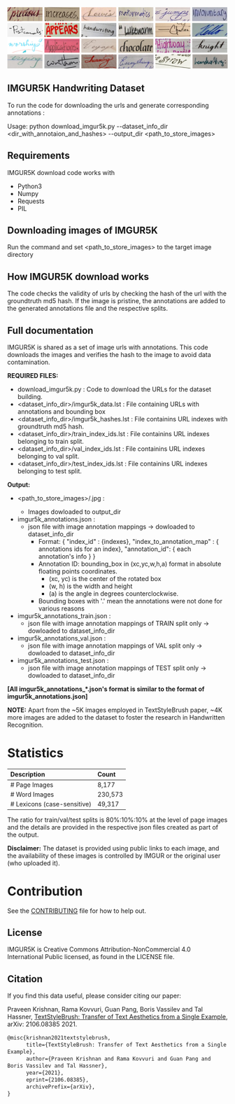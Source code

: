 ![Word Images](IMGUR5K_teaser.png)
## IMGUR5K Handwriting Dataset 
To run the code for downloading the urls and generate corresponding annotations : 

Usage: python download_imgur5k.py --dataset_info_dir <dir_with_annotaion_and_hashes> --output_dir <path_to_store_images>

## Requirements
IMGUR5K download code works with
* Python3
* Numpy
* Requests
* PIL


## Downloading images of IMGUR5K
Run the command and set <path_to_store_images> to the target image directory

## How IMGUR5K download works
The code checks the validity of urls by checking the hash of the url with the groundtruth md5 hash.
If the image is pristine, the annotations are added to the generated annotations file and the respective splits. 

## Full documentation
IMGUR5K is shared as a set of image urls with annotations. This code downloads
the images and verifies the hash to the image to avoid data contamination.
        
**REQUIRED FILES:**
* download_imgur5k.py : Code to download the URLs for the dataset building.
* <dataset_info_dir>/imgur5k_data.lst : File containing URLs with annotations and bounding box
* <dataset_info_dir>/imgur5k_hashes.lst : File containins URL indexes with groundtruth md5 hash.
* <dataset_info_dir>/train_index_ids.lst : File containins URL indexes belonging to train split.
* <dataset_info_dir>/val_index_ids.lst : File containins URL indexes belonging to val split.
* <dataset_info_dir>/test_index_ids.lst : File containins URL indexes belonging to test split.

**Output:**
* <path_to_store_images>/<index>.jpg : 
	* Images dowloaded to output_dir
* imgur5k_annotations.json : 
	* json file with image annotation mappings -> dowloaded to dataset_info_dir
		* Format: { "index_id" : {indexes}, "index_to_annotation_map" : { annotations ids for an index}, "annotation_id": { each annotation's info } }
		* Annotation ID: bounding_box in (xc,yc,w,h,a) format in absolute floating points coordinates.
			* (xc, yc) is the center of the rotated box
			* (w, h) is the width and height
			* (a) is the angle in degrees counterclockwise.
		* Bounding boxes with '.' mean the annotations were not done for various reasons
* imgur5k_annotations_train.json : 
	* json file with image annotation mappings of TRAIN split only -> dowloaded to dataset_info_dir
* imgur5k_annotations_val.json : 
	* json file with image annotation mappings of VAL split only -> dowloaded to dataset_info_dir
* imgur5k_annotations_test.json : 
	* json file with image annotation mappings of TEST split only -> dowloaded to dataset_info_dir

**[All imgur5k_annotations_*.json's format is similar to the format of imgur5k_annotations.json]**

**NOTE:**
Apart from the ~5K images employed in TextStyleBrush paper, ~4K more images are added to the dataset to foster the research in Handwritten Recognition.

# Statistics
| Description 	  	| Count  |
| :-------------------	| :---	 |
| # Page Images 	| 8,177 |
| # Word Images 	| 230,573|
| # Lexicons (case-sensitive) 	| 49,317|

The ratio for train/val/test splits is 80\%:10\%:10\% at the level of page images and the details are provided in the respective json files created as part of the output.

**Disclaimer:**
The dataset is provided using public links to each image, and the availability of these images is controlled by IMGUR or the original user (who uploaded it).

# Contribution
See the [CONTRIBUTING](CONTRIBUTING.md) file for how to help out.

## License
IMGUR5K is Creative Commons Attribution-NonCommercial 4.0 International Public licensed, as found in the LICENSE file.
	
## Citation
If you find this data useful, please consider citing our paper: 

Praveen Krishnan, Rama Kovvuri, Guan Pang, Boris Vassilev and Tal Hassner, [TextStyleBrush: Transfer of Text Aesthetics from a Single Example](https://arxiv.org/abs/2106.08385), arXiv: 2106.08385 2021.
```
@misc{krishnan2021textstylebrush,
      title={TextStyleBrush: Transfer of Text Aesthetics from a Single Example}, 
      author={Praveen Krishnan and Rama Kovvuri and Guan Pang and Boris Vassilev and Tal Hassner},
      year={2021},
      eprint={2106.08385},
      archivePrefix={arXiv},
}
```
